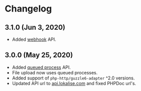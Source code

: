 # Changelog

## 3.1.0 (Jun 3, 2020)
- Added [webhook](Docs/webhooks.md) API.

## 3.0.0 (May 25, 2020)
- Added [queued process](Docs/queuedProcesses.md) API.
- File upload now uses queued processes.
- Added support of `php-http/guzzle6-adapter` ^2.0 versions.
- Updated API url to [api.lokalise.com](https://api.lokalise.com) and fixed PHPDoc url's.
